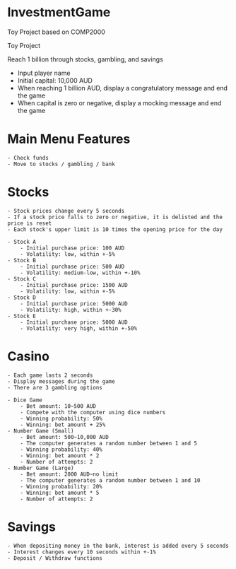 # InvestmentGame
Toy Project based on COMP2000

Toy Project

Reach 1 billion through stocks, gambling, and savings

* Input player name
* Initial capital: 10,000 AUD
* When reaching 1 billion AUD, display a congratulatory message and end the game
* When capital is zero or negative, display a mocking message and end the game


# Main Menu Features
    - Check funds
    - Move to stocks / gambling / bank

# Stocks
    - Stock prices change every 5 seconds
    - If a stock price falls to zero or negative, it is delisted and the price is reset
    - Each stock's upper limit is 10 times the opening price for the day

    - Stock A
        - Initial purchase price: 100 AUD
        - Volatility: low, within +-5%
    - Stock B
        - Initial purchase price: 500 AUD
        - Volatility: medium-low, within +-10%
    - Stock C
        - Initial purchase price: 1500 AUD
        - Volatility: low, within +-5%
    - Stock D
        - Initial purchase price: 5000 AUD
        - Volatility: high, within +-30%
    - Stock E
        - Initial purchase price: 5000 AUD
        - Volatility: very high, within +-50%

# Casino
    - Each game lasts 2 seconds
    - Display messages during the game
    - There are 3 gambling options

    - Dice Game
        - Bet amount: 10~500 AUD
        - Compete with the computer using dice numbers
        - Winning probability: 50%
        - Winning: bet amount + 25%
    - Number Game (Small)
        - Bet amount: 500~10,000 AUD
        - The computer generates a random number between 1 and 5
        - Winning probability: 40%
        - Winning: bet amount * 2
        - Number of attempts: 2
    - Number Game (Large)
        - Bet amount: 2000 AUD~no limit
        - The computer generates a random number between 1 and 10
        - Winning probability: 20%
        - Winning: bet amount * 5
        - Number of attempts: 2

# Savings
    - When depositing money in the bank, interest is added every 5 seconds
    - Interest changes every 10 seconds within +-1%
    - Deposit / Withdraw functions
